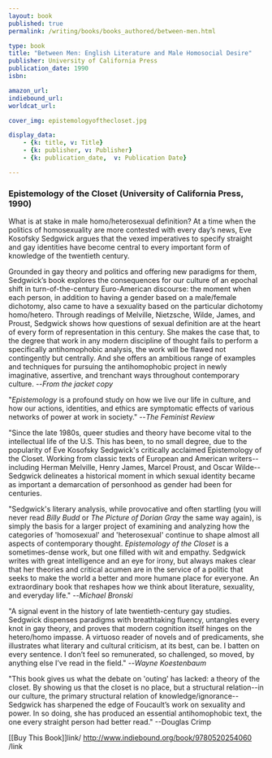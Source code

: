 ```yaml
---
layout: book
published: true
permalink: /writing/books/books_authored/between-men.html

type: book
title: "Between Men: English Literature and Male Homosocial Desire"
publisher: University of California Press
publication_date: 1990
isbn:

amazon_url:
indiebound_url:
worldcat_url:

cover_img: epistemologyofthecloset.jpg

display_data:
    - {k: title, v: Title}
    - {k: publisher, v: Publisher}
    - {k: publication_date,  v: Publication Date}

---
```


### Epistemology of the Closet (University of California Press, 1990)

What is at stake in male homo/heterosexual definition? At a time when the politics of homosexuality are more contested with every day’s news, Eve Kosofsky Sedgwick argues that the vexed imperatives to specify straight and gay identities have become central to every important form of knowledge of the twentieth century. 

Grounded in gay theory and politics and offering new paradigms for them, Sedgwick’s book explores the consequences for our culture of an epochal shift in turn-of-the-century Euro-American discourse: the moment when each person, in addition to having a gender based on a male/female dichotomy, also came to have a sexuality based on the particular dichotomy homo/hetero. Through readings of Melville, Nietzsche, Wilde, James, and Proust, Sedgwick shows how questions of sexual definition are at the heart of every form of representation in this century. She makes the case that, to the degree that work in any modern discipline of thought fails to perform a specifically antihomophobic analysis, the work will be flawed not contingently but centrally. And she offers an ambitious range of examples and techniques for pursuing the antihomophobic project in newly imaginative, assertive, and trenchant ways throughout contemporary culture. --<i>From the jacket copy</i>

"<i>Epistemology</i> is a profound study on how we live our life in culture, and how our actions, identities, and ethics are symptomatic effects of various networks of power at work in society." --<i>The Feminist Review</i>

"Since the late 1980s, queer studies and theory have become vital to the intellectual life of the U.S. This has been, to no small degree, due to the popularity of Eve Kosofsky Sedgwick's critically acclaimed Epistemology of the Closet. Working from classic texts of European and American writers--including Herman Melville, Henry James, Marcel Proust, and Oscar Wilde--Sedgwick delineates a historical moment in which sexual identity became as important a demarcation of personhood as gender had been for centuries. 

"Sedgwick's literary analysis, while provocative and often startling (you will never read <i>Billy Budd</i> or <i>The Picture of Dorian Gray</i> the same way again), is simply the basis for a larger project of examining and analyzing how the categories of 'homosexual' and 'heterosexual' continue to shape almost all aspects of contemporary thought. <i>Epistemology of the Closet</i> is a sometimes-dense work, but one filled with wit and empathy. Sedgwick writes with great intelligence and an eye for irony, but always makes clear that her theories and critical acumen are in the service of a politic that seeks to make the world a better and more humane place for everyone. An extraordinary book that reshapes how we think about literature, sexuality, and everyday life."  --<i>Michael Bronski</i>

"A signal event in the history of late twentieth-century gay studies. Sedgwick dispenses paradigms with breathtaking fluency, untangles every knot in gay theory, and proves that modern cognition itself hinges on the hetero/homo impasse. A virtuoso reader of novels and of predicaments, she illustrates what literary and cultural criticism, at its best, can be. I batten on every sentence. I don’t feel so remunerated, so challenged, so moved, by anything else I’ve read in the field." --<i>Wayne Koestenbaum</i>

"This book gives us what the debate on 'outing' has lacked: a theory of the closet. By showing us that the closet is no place, but a structural relation--in our culture, the primary structural relation of knowledge/ignorance--Sedgwick has sharpened the edge of Foucault’s work on sexuality and power. In so doing, she has produced an essential antihomophobic text, the one every straight person had better read." --Douglas Crimp

[[Buy This Book]]link/ http://www.indiebound.org/book/9780520254060 /link
